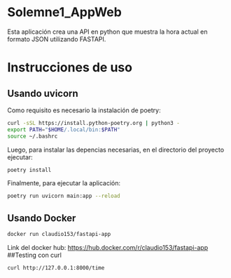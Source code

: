 # Solemne1_AppWeb

Esta aplicación crea una API en python que muestra la hora actual en formato JSON utilizando FASTAPI.

# Instrucciones de uso

## Usando uvicorn

Como requisito es necesario la instalación de poetry:

```bash
curl -sSL https://install.python-poetry.org | python3 -
export PATH="$HOME/.local/bin:$PATH"
source ~/.bashrc
```
Luego, para instalar las depencias necesarias, en el directorio del proyecto ejecutar:
```bash
poetry install
```
Finalmente, para ejecutar la aplicación:
```bash
poetry run uvicorn main:app --reload
```

## Usando Docker
```bash
docker run claudio153/fastapi-app
```
Link del docker hub: https://hub.docker.com/r/claudio153/fastapi-app
##Testing con curl
```bash
curl http://127.0.0.1:8000/time
```
